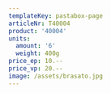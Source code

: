 ```yaml
---
templateKey: pastabox-page
articleNr: T40004
product: '40004'
units:
  amount: '6'
  weight: 400g
price_ep: 10.--
price_vp: 20.--
image: /assets/brasato.jpg
---
```


